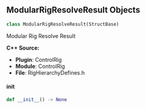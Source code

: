 ## ModularRigResolveResult Objects

```python
class ModularRigResolveResult(StructBase)
```

Modular Rig Resolve Result

**C++ Source:**

- **Plugin**: ControlRig
- **Module**: ControlRig
- **File**: RigHierarchyDefines.h

<a id="unreal.ModularRigResolveResult.__init__"></a>

#### __init__

```python
def __init__() -> None
```

<a id="unreal.ModularRigSettings"></a>